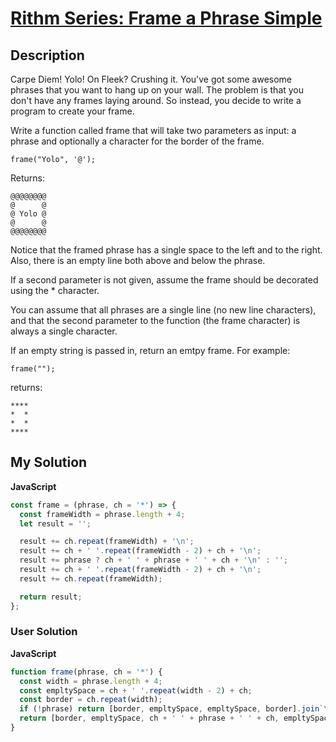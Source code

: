# [Rithm Series: Frame a Phrase Simple](https://www.codewars.com/kata/5867d76b36959fa4a400034e)

## Description

Carpe Diem! Yolo! On Fleek? Crushing it. You've got some awesome phrases that you want to hang up on your wall. The problem is that you don't have any frames laying around. So instead, you decide to write a program to create your frame.

Write a function called frame that will take two parameters as input: a phrase and optionally a character for the border of the frame.

```
frame("Yolo", '@');
```

Returns:

```
@@@@@@@@
@      @
@ Yolo @
@      @
@@@@@@@@
```

Notice that the framed phrase has a single space to the left and to the right. Also, there is an empty line both above and below the phrase.

If a second parameter is not given, assume the frame should be decorated using the \* character.

You can assume that all phrases are a single line (no new line characters), and that the second parameter to the function (the frame character) is always a single character.

If an empty string is passed in, return an emtpy frame. For example:

```
frame("");
```

returns:

```
****
*  *
*  *
****
```

## My Solution

**JavaScript**

```js
const frame = (phrase, ch = '*') => {
  const frameWidth = phrase.length + 4;
  let result = '';

  result += ch.repeat(frameWidth) + '\n';
  result += ch + ' '.repeat(frameWidth - 2) + ch + '\n';
  result += phrase ? ch + ' ' + phrase + ' ' + ch + '\n' : '';
  result += ch + ' '.repeat(frameWidth - 2) + ch + '\n';
  result += ch.repeat(frameWidth);

  return result;
};
```

### User Solution

**JavaScript**

```js
function frame(phrase, ch = '*') {
  const width = phrase.length + 4;
  const empltySpace = ch + ' '.repeat(width - 2) + ch;
  const border = ch.repeat(width);
  if (!phrase) return [border, empltySpace, empltySpace, border].join`\n`;
  return [border, empltySpace, ch + ' ' + phrase + ' ' + ch, empltySpace, border].join`\n`;
}
```
